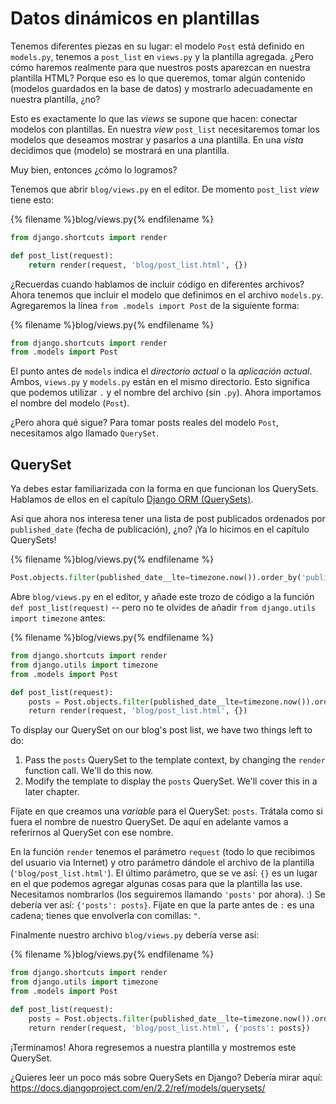 # Datos dinámicos en plantillas

Tenemos diferentes piezas en su lugar: el modelo `Post` está definido en `models.py`, tenemos a `post_list` en `views.py` y la plantilla agregada. ¿Pero cómo haremos realmente para que nuestros posts aparezcan en nuestra plantilla HTML? Porque eso es lo que queremos, tomar algún contenido (modelos guardados en la base de datos) y mostrarlo adecuadamente en nuestra plantilla, ¿no?

Esto es exactamente lo que las *views* se supone que hacen: conectar modelos con plantillas. En nuestra *view* `post_list` necesitaremos tomar los modelos que deseamos mostrar y pasarlos a una plantilla. En una *vista* decidimos que (modelo) se mostrará en una plantilla.

Muy bien, entonces ¿cómo lo logramos?

Tenemos que abrir `blog/views.py` en el editor. De momento `post_list` *view* tiene esto:

{% filename %}blog/views.py{% endfilename %}

```python
from django.shortcuts import render

def post_list(request):
    return render(request, 'blog/post_list.html', {})
```

¿Recuerdas cuando hablamos de incluir código en diferentes archivos? Ahora tenemos que incluir el modelo que definimos en el archivo `models.py`. Agregaremos la línea `from .models import Post` de la siguiente forma:

{% filename %}blog/views.py{% endfilename %}

```python
from django.shortcuts import render
from .models import Post
```

El punto antes de `models` indica el *directorio actual* o la *aplicación actual*. Ambos, `views.py` y `models.py` están en el mismo directorio. Esto significa que podemos utilizar `.` y el nombre del archivo (sin `.py`). Ahora importamos el nombre del modelo (`Post`).

¿Pero ahora qué sigue? Para tomar posts reales del modelo `Post`, necesitamos algo llamado `QuerySet`.

## QuerySet

Ya debes estar familiarizada con la forma en que funcionan los QuerySets. Hablamos de ellos en el capítulo [Django ORM (QuerySets)](../django_orm/README.md).

Así que ahora nos interesa tener una lista de post publicados ordenados por `published_date` (fecha de publicación), ¿no? ¡Ya lo hicimos en el capítulo QuerySets!

{% filename %}blog/views.py{% endfilename %}

```python
Post.objects.filter(published_date__lte=timezone.now()).order_by('published_date')
```

Abre `blog/views.py` en el editor, y añade este trozo de código a la función `def post_list(request)` -- pero no te olvides de añadir `from django.utils import timezone` antes:

{% filename %}blog/views.py{% endfilename %}

```python
from django.shortcuts import render
from django.utils import timezone
from .models import Post

def post_list(request):
    posts = Post.objects.filter(published_date__lte=timezone.now()).order_by('published_date')
    return render(request, 'blog/post_list.html', {})
```

To display our QuerySet on our blog's post list, we have two things left to do:

1. Pass the `posts` QuerySet to the template context, by changing the `render` function call. We'll do this now.
2. Modify the template to display the `posts` QuerySet. We'll cover this in a later chapter.

Fíjate en que creamos una *variable* para el QuerySet: `posts`. Trátala como si fuera el nombre de nuestro QuerySet. De aquí en adelante vamos a referirnos al QuerySet con ese nombre.

En la función `render` tenemos el parámetro `request` (todo lo que recibimos del usuario via Internet) y otro parámetro dándole el archivo de la plantilla (`'blog/post_list.html'`). El último parámetro, que se ve así: `{}` es un lugar en el que podemos agregar algunas cosas para que la plantilla las use. Necesitamos nombrarlos (los seguiremos llamando `'posts'` por ahora). :) Se debería ver así: `{'posts': posts}`. Fíjate en que la parte antes de `:` es una cadena; tienes que envolverla con comillas: `"`.

Finalmente nuestro archivo `blog/views.py` debería verse así:

{% filename %}blog/views.py{% endfilename %}

```python
from django.shortcuts import render
from django.utils import timezone
from .models import Post

def post_list(request):
    posts = Post.objects.filter(published_date__lte=timezone.now()).order_by('published_date')
    return render(request, 'blog/post_list.html', {'posts': posts})
```

¡Terminamos! Ahora regresemos a nuestra plantilla y mostremos este QuerySet.

¿Quieres leer un poco más sobre QuerySets en Django? Debería mirar aquí: https://docs.djangoproject.com/en/2.2/ref/models/querysets/